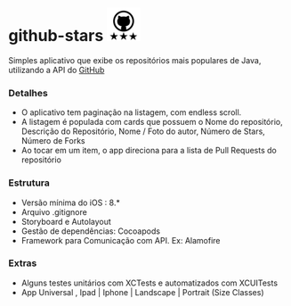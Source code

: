 # github-stars <img src="https://github.com/pvbaleeiro/github-stars/blob/master/GithubStars/resource/image/Media.xcassets/AppIcon.appiconset/ios-marketing.png?raw=true" alt="GithubStars" width="60" height="60">

Simples aplicativo que exibe os repositórios mais populares de Java, utilizando a API do [GitHub](https://github.com)


### **Detalhes** ###

* O aplicativo tem paginação na listagem, com endless scroll.
* A listagem é populada com cards que possuem o Nome do repositório, Descrição do Repositório, Nome / Foto do autor, Número de Stars, Número de Forks
* Ao tocar em um item, o app direciona para a lista de Pull Requests do repositório


### **Estrutura** ##

* Versão mínima do iOS : 8.*
* Arquivo .gitignore
* Storyboard e Autolayout
* Gestão de dependências: Cocoapods
* Framework para Comunicação com API. Ex:  Alamofire


### **Extras** ###

* Alguns testes unitários com XCTests e automatizados com XCUITests
* App Universal , Ipad | Iphone | Landscape | Portrait (Size Classes)
